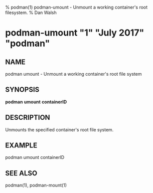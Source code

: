 % podman(1) podman-umount - Unmount a working container's root filesystem.
% Dan Walsh
# podman-umount "1" "July 2017" "podman"

## NAME
podman umount - Unmount a working container's root file system

## SYNOPSIS
**podman** **umount** **containerID**

## DESCRIPTION
Unmounts the specified container's root file system.

## EXAMPLE

podman umount containerID

## SEE ALSO
podman(1), podman-mount(1)
